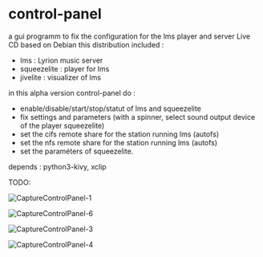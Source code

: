 # control-panel
a gui programm to fix the configuration for the lms player and server Live CD based on Debian
this distribution included :
- lms : Lyrion music server
- squeezelite : player for lms
- jivelite : visualizer of lms


in this alpha version control-panel do :
- enable/disable/start/stop/statut of  lms and squeezelite 
- fix settings and parameters (with a spinner, select sound output device of the player squeezelite)
- set the cifs remote share for the station running lms (autofs)
- set the nfs remote share for the station running lms (autofs)
- set the paraméters of squeezelite.

depends : python3-kivy, xclip

TODO:

![CaptureControlPanel-1](https://github.com/user-attachments/assets/a696ab39-1b19-4776-b479-398911b8eda2)

![CaptureControlPanel-6](https://github.com/user-attachments/assets/de745631-9075-41fb-b7a2-5102c721fc7c)

![CaptureControlPanel-3](https://github.com/user-attachments/assets/df332101-6154-48c7-b586-4096a48840e5)

![CaptureControlPanel-4](https://github.com/user-attachments/assets/4a2b363e-0363-446d-8e98-8e4a1e09ee20)
